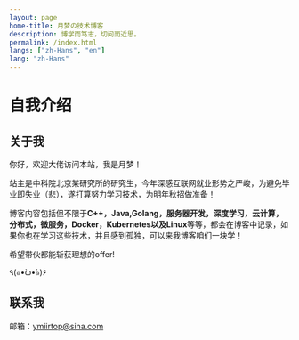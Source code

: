 ```yaml
---
layout: page
home-title: 月梦の技术博客
description: 博学而笃志，切问而近思。
permalink: /index.html
langs: ["zh-Hans", "en"]
lang: "zh-Hans"
---
```


# 自我介绍

## 关于我

你好，欢迎大佬访问本站，我是月梦！

站主是中科院北京某研究所的研究生，今年深感互联网就业形势之严峻，为避免毕业即失业（悲），遂打算努力学习技术，为明年秋招做准备！

博客内容包括但不限于**C++，Java,Golang，服务器开发，深度学习，云计算，分布式，微服务，Docker，Kubernetes以及Linux**等等，都会在博客中记录，如果你也在学习这些技术，并且感到孤独，可以来我博客咱们一块学！

希望带伙都能斩获理想的offer!

٩(๑•̀ω•́๑)۶

## 联系我

邮箱：ymiirtop@sina.com
